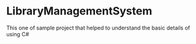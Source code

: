 # LibraryManagementSystem
This one of sample project that helped to understand the basic details of using C#

